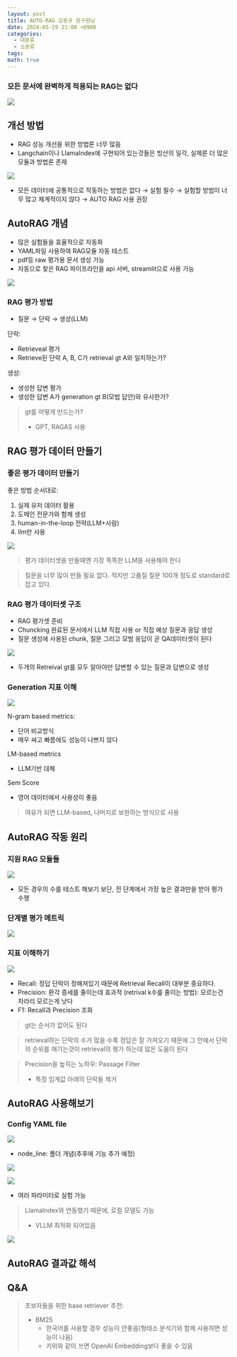 ```yaml
---
layout: post
title: AUTO-RAG 김동규 원구원님
date: 2024-05-29 21:08 +0900
categories:
  - 대분류
  - 소분류
tags: 
math: true
---
```



### 모든 문서에 완벽하게 적용되는 RAG는 없다

![](https://i.imgur.com/J7oVndX.png)


## 개선 방법

- RAG 성능 개선을 위한 방법론 너무 많음
- Langchain이나 LlamaIndex에 구현되어 있는것들은 빙산의 일각, 실제론 더 많은 모듈과 방법론 존재

![](https://i.imgur.com/wFBc2ru.png)

- 모든 데이터에 공통적으로 작동하는 방법은 없다 → 실험 필수 → 실험할 방법이 너무 많고 체계적이지 않다 → AUTO RAG 사용 권장

## AutoRAG 개념
- 많은 실험들을 효율적으로 자동화
- YAML파일 사용하여 RAG모듈 자동 테스트
- pdf등 raw 평가용 문서 생성 가능
- 자동으로 찾은 RAG 파이프라인을 api 서버, streamlit으로 사용 가능

![](https://i.imgur.com/U8P1qRY.png)


### RAG 평가 방법
- 질문 → 단락 → 생성(LLM)

단락:
- Retrieveal 평가
- Retrieve된 단락 A, B, C가 retrieval gt A와 일치하는가?

생성:
- 생성한 답변 평가
- 생성한 답변 A가 generation gt B(모법 답안)와 유사한가?

> gt를 어떻게 만드는가?
> - GPT, RAGAS 사용
## RAG 평가 데이터 만들기

### 좋은 평가 데이터 만들기
좋은 방법 순서대로:
1. 실제 유저 데이터 활용
2. 도메인 전문가와 함께 생성
3. human-in-the-loop 전략(LLM+사람)
4. llm만 사용

![](https://i.imgur.com/Q7HnnWy.png)

> 평가 데이터셋을 만들때엔 가장 똑똑한 LLM을 사용해야 한다

> 질문을 너무 많이 만들 필요 없다. 적지만 고품질 질문 100개 정도로 standard로 잡고 있다.


### RAG 평가 데이터셋 구조
- RAG 평가셋 준비
- Chuncking 완료된 문서에서 LLM 직접 사용 or 직접 예상 질문과 응답 생성
- 질문 생성에 사용된 chunk, 질문 그리고 모범 응답이 곧 QA데이터셋이 된다

![](https://i.imgur.com/SERZAIg.png)


- 두개의 Retreival gt를 모두 알아야만 답변할 수 있는 질문과 답변으로 생성

### Generation 지표 이해

![](https://i.imgur.com/VXV3fA3.png)

N-gram based metrics:
- 단어 비교방식
- 매우 싸고 빠름에도 성능이 나쁘지 않다

LM-based metrics
- LLM기반 대체

Sem Score
- 영어 데이터에서 사용성이 좋음

> 여유가 되면 LLM-based, 나머지로 보완하는 방식으로 사용
## AutoRAG 작동 원리

### 지원 RAG 모듈들

![](https://i.imgur.com/AEpFakO.png)

- 모든 경우의 수를 테스트 해보기 보단, 전 단계에서 가장 높은 결과만을 받아 평가 수행

### 단계별 평가 메트릭

![](https://i.imgur.com/j5pFCnK.png)


### 지표 이해하기

![](https://i.imgur.com/HwJZvjL.png)

- Recall: 정답 단락이 정해져있기 때문에 Retrieval Recall이 대부분 중요하다. 
- Precision: 환각 증세를 줄이는데 효과적 (retrival k수를 줄이는 방법): 모르는건 차라리 모르는게 낫다
- F1: Recall과 Precision 조화

> gt는 순서가 없어도 된다

> retrieval하는 단락의 수가 많을 수록 정답은 잘 가져오기 때문에 그 안에서 단락의 순위를 매기는것이 retrieval의 평가 하는데 많은 도움이 된다

> Precision을 높히는 노하우: Passage Filter
> - 특정 임계값 아래의 단락들 제거


## AutoRAG 사용해보기

### Config YAML file

![](https://i.imgur.com/yKJJyOi.png)

- node_line: 폴더 개념(추후에 기능 추가 예정)

![](https://i.imgur.com/2t6zmmU.png)

![](https://i.imgur.com/w8jKfSN.png)

- 여러 파라미터로 실험 가능

> LlamaIndex와 연동했기 때문에, 로컬 모델도 가능
> - VLLM 최적화 되어있음

![](https://i.imgur.com/uKvT10H.png)


## AutoRAG 결과값 해석


## Q&A

> 초보자들을 위한 base retriever 추천: 
> - BM25
> 	- 한국어를 사용할 경우 성능이 안좋음(형태소 분석기와 함께 사용하면 성능이 나음)
> 	- 키위와 같이 쓰면 OpenAI Embedding보다 좋을 수 있음

